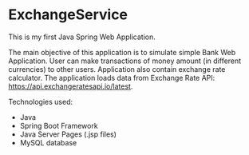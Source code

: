 # ExchangeService

This is my first Java Spring Web Application.

The main objective of this application is to simulate simple Bank Web Application. User can make transactions of money amount (in different currencies) to other users.
Application also contain exchange rate calculator. The application loads data from Exchange Rate API: https://api.exchangeratesapi.io/latest.

Technologies used:
* Java
* Spring Boot Framework
* Java Server Pages (.jsp files)
* MySQL database
